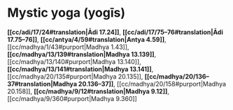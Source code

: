# Mystic yoga (yogīs)

**[[cc/adi/17/24#translation|Ādi 17.24]]**, **[[cc/adi/17/75–76#translation|Ādi 17.75–76]]**, **[[cc/antya/4/59#translation|Antya 4.59]]**, [[cc/madhya/1/43#purport|Madhya 1.43]], **[[cc/madhya/13/139#translation|Madhya 13.139]]**, [[cc/madhya/13/140#purport|Madhya 13.140]], **[[cc/madhya/13/141#translation|Madhya 13.141]]**, [[cc/madhya/20/135#purport|Madhya 20.135]], **[[cc/madhya/20/136–37#translation|Madhya 20.136–37]]**, [[cc/madhya/20/158#purport|Madhya 20.158]], **[[cc/madhya/9/12#translation|Madhya 9.12]]**, [[cc/madhya/9/360#purport|Madhya 9.360]]

